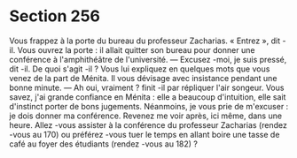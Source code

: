 # Section 256

Vous frappez à la porte du bureau du professeur Zacharias. «
Entrez », dit -il. Vous ouvrez la porte : il allait quitter son bureau
pour donner une conférence à l'amphithéâtre de l'université.
— Excusez -moi, je  suis pressé, dit -il. De quoi s'agit -il ?
Vous lui expliquez en quelques mots que vous venez de la part de
Ménita. Il vous dévisage avec insistance pendant une bonne
minute.
— Ah oui, vraiment ? finit -il par répliquer l'air songeur. Vous
savez, j'ai grande  confiance en Ménita : elle a beaucoup
d'intuition, elle sait d'instinct porter de bons jugements.
Néanmoins, je vous prie de m'excuser : je dois donner ma
conférence. Revenez me voir après, ici même, dans une heure.
Allez -vous assister à la conférence du professeur Zacharias
(rendez -vous au 170) ou préférez -vous tuer le temps en allant
boire une tasse de café au foyer des étudiants (rendez -vous au
182) ?
